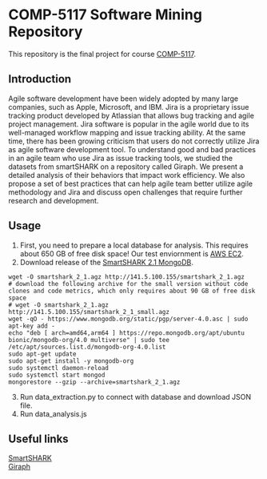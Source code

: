 # COMP-5117 Software Mining Repository
This repository is the final project for course <a href="http://olgabaysal.com/teaching/fall22/comp5117_f22.html">COMP-5117</a>.

## Introduction
Agile software development have been widely adopted by many large companies, such as Apple, Microsoft, and IBM. Jira is a proprietary issue tracking product developed
by Atlassian that allows bug tracking and agile project
management. Jira software is popular in the agile world due to
its well-managed workflow mapping and issue tracking ability.
At the same time, there has been growing criticism that users do
not correctly utilize Jira as agile software development tool. To
understand good and bad practices in an agile team who use Jira
as issue tracking tools, we studied the datasets from
smartSHARK on a repository called Giraph. We present a
detailed analysis of their behaviors that impact work efficiency.
We also propose a set of best practices that can help agile team
better utilize agile methodology and Jira and discuss open
challenges that require further research and development.

## Usage
1. First, you need to prepare a local database for analysis. This requires about 650 GB of free disk space! Our test enviornment is <a href="https://aws.amazon.com/ec2/">AWS EC2</a>.
2. Download release of the <a href="https://smartshark.github.io/dbreleases/">SmartSHARK 2.1 MongoDB</a>.
```
wget -O smartshark_2_1.agz http://141.5.100.155/smartshark_2_1.agz
# download the following archive for the small version without code clones and code metrics, which only requires about 90 GB of free disk space
# wget -O smartshark_2_1.agz http://141.5.100.155/smartshark_2_1_small.agz
wget -qO - https://www.mongodb.org/static/pgp/server-4.0.asc | sudo apt-key add -
echo "deb [ arch=amd64,arm64 ] https://repo.mongodb.org/apt/ubuntu bionic/mongodb-org/4.0 multiverse" | sudo tee /etc/apt/sources.list.d/mongodb-org-4.0.list
sudo apt-get update
sudo apt-get install -y mongodb-org
sudo systemctl daemon-reload
sudo systemctl start mongod
mongorestore --gzip --archive=smartshark_2_1.agz
```
3. Run data_extraction.py to connect with database and download JSON file.
4. Run data_analysis.js


## Useful links
<a href="https://smartshark.github.io/dbreleases/">SmartSHARK</a><br>
<a href="https://giraph.apache.org/">Giraph</a><br>
